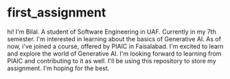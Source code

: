 # first_assignment
 hi!
 I'm Bilal.
 A student of Software Engineering in UAF.
 Currently in my 7th semester.
 I'm interested in learning about the basics of Generative AI.
 As of now, i've joined a course, offered by PIAIC in Faisalabad.
 I'm excited to learn and explore the world of Generative AI.
 I'm looking forward to learning from PIAIC and contributing to it as well.
 I'll be using this repository to store my assignment.
 I'm hoping for the best.